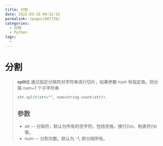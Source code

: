 ```yaml
---
title: 分割
date: 2022-03-18 00:52:52
permalink: /pages/687726/
categories:
  - 后端
  - Python
tags:
  - 
---
```

# 分割

>  **split()** 通过指定分隔符对字符串进行切片，如果参数 num 有指定值，则分隔 num+1 个子字符串
>
> ```python
> str.split(str="", num=string.count(str)).
> ```
>
> ## 参数
>
> - str -- 分隔符，默认为所有的空字符，包括空格、换行(\n)、制表符(\t)等。
> - num -- 分割次数。默认为 -1, 即分隔所有。



